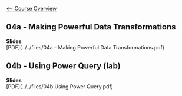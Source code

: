 [<-- Course Overview](../../1-Overview/overview.md)
## 04a - Making Powerful Data Transformations

**Slides**  
[PDF](../../files/04a - Making Powerful Data Transformations.pdf)

## 04b - Using Power Query (lab)

**Slides**  
[PDF](../../files/04b Using Power Query.pdf)